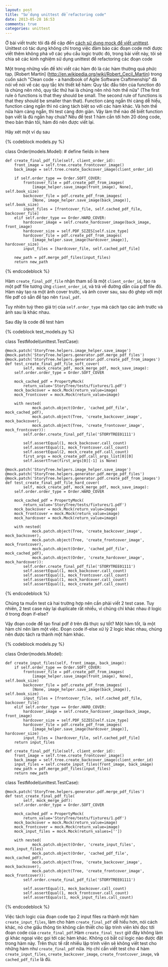```yaml
---
layout: post
title: "Sử dụng unittest để refactoring code"
date: 2013-05-28 16:53
comments: true
categories: unittest
---
```


Ở bài viết trước tôi đã đề cập đến [cách sử dụng mock để viết unittest](http://ktmt.github.io/blog/2013/05/09/mock-with-unittest-in-python/). Unittest có tác dụng không chỉ trong việc đảm bảo các đoạn code mới được viết thêm không phá vỡ các yêu cầu logic trước đó, trong bài viết này, tôi sẽ chia sẽ các kinh nghiệm sử dụng unittest để refactoring các đoạn code

Một trong những vấn đề khi viết các hàm đó là các hàm thường quá phức tạp. [Robert Martin] (http://en.wikipedia.org/wiki/Robert_Cecil_Martin) trong cuốn sách "Clean code - a handbook of Agile Software Craftmenship" đã nói về nói về các quy tắc khi thiết kế hàm: Quy tắc đầu tiên của function đó là chúng nên nhỏ, quy tắc thứ hai là chúng nên nhỏ hơn thế nữa" (The first rule ò functions is that they should be small. The second rule of functions is that they should be smaller than that). Function càng ngắn thì càng dễ hiểu, function càng ngắn thì nó càng tách biệt so với các hàm khác. Và hơn thế nữa hàm càng ngắn, thì test càng đơn giản. Vậy làm thế nào để biết function bạn viết là đủ ngắn hay chưa? Nếu để test 1 hàm cần tới hơn 20 dòng code, theo bản thân tôi, hàm đó nên được viết lại.

Hãy xét một ví dụ sau


{% codeblock models.py %}

class Order(models.Model):
    # define fields in here


    def create_final_pdf_file(self, client_order_id):
        front_image = self.tree.create_frontcover_image()
        back_image = self.tree.create_backcover_image(client_order_id)

        if self.order_type == Order.SOFT_COVER:
            frontcover_file = pdf.create_pdf_from_images(
                [image_helper.save_image(front_image), None], self.book_size)
            backcover_file = pdf.create_pdf_from_images(
                [None, image_helper.save_image(back_image)], self.book_size)
            input_files = [frontcover_file, self.cached_pdf_file, backcover_file]
        elif self.order_type == Order.HARD_COVER:
            hardcover_image = self.create_hardcover_image(back_image, front_image)
            hardcover_size = self.PDF_SIZES[self.size_type]
            hardcover_file = pdf.create_pdf_from_images(
                [image_helper.save_image(hardcover_image)], hardcover_size)
            input_files = [hardcover_file, self.cached_pdf_file]

        new_path = pdf.merge_pdf_files(input_files)
        return new_path

{% endcodeblock %}

Hàm `create_final_pdf_file` nhận tham số là một `client_order_id`, tạo ra một pdf file tương ứng `client_order_id`, và trả về đường dẫn của pdf file đó. Hàm này tạo ra một ảnh cover trước, và ảnh cover sau, sau đó ghép với một file pdf có sẵn để tạo nên `final_pdf`.

Tuy nhiên tuỳ theo giá trị của `self.order_type` mà cách tạo các ảnh trước và ảnh sau là khác nhau.

Sau đây là code để test hàm

{% codeblock test_models.py %}

class TestModel(unittest.TestCase):


    @mock.patch('StoryTree.helpers.image_helper.save_image')
    @mock.patch('StoryTree.helpers.generator.pdf.merge_pdf_files')
    @mock.patch('StoryTree.helpers.generator.pdf.create_pdf_from_images')
    def test_create_final_pdf_file_soft_cover(
            self, mock_create_pdf, mock_merge_pdf, mock_save_image):
        self.order.order_type = Order.SOFT_COVER

        mock_cached_pdf = PropertyMock(
            return_value='StoryTree/tests/fixtures/1.pdf')
        mock_backcover = mock.Mock(return_value=image)
        mock_frontcover = mock.Mock(return_value=image)

        with nested(
                mock.patch.object(Order, 'cached_pdf_file', mock_cached_pdf),
                mock.patch.object(Tree, 'create_backcover_image', mock_backcover),
                mock.patch.object(Tree, 'create_frontcover_image', mock_frontcover)):
            self.order.create_final_pdf_file('STORYTREE01111')

            self.assertEqual(1, mock_backcover.call_count)
            self.assertEqual(1, mock_frontcover.call_count)
            self.assertEqual(2, mock_create_pdf.call_count)
            first_args = mock_create_pdf.call_args_list[0][0]
            self.assertTrue(first_args[0][-1] is None)

    @mock.patch('StoryTree.helpers.image_helper.save_image')
    @mock.patch('StoryTree.helpers.generator.pdf.merge_pdf_files')
    @mock.patch('StoryTree.helpers.generator.pdf.create_pdf_from_images')
    def test_create_final_pdf_file_hard_cover(
            self, mock_create_pdf, mock_merge_pdf, mock_save_image):
        self.order.order_type = Order.HARD_COVER

        mock_cached_pdf = PropertyMock(
            return_value='StoryTree/tests/fixtures/1.pdf')
        mock_backcover = mock.Mock(return_value=image)
        mock_frontcover = mock.Mock(return_value=image)
        mock_hardcover = mock.Mock(return_value=image)

        with nested(
                mock.patch.object(Tree, 'create_backcover_image', mock_backcover),
                mock.patch.object(Tree, 'create_frontcover_image', mock_frontcover),
                mock.patch.object(Order, 'cached_pdf_file', mock_cached_pdf),
                mock.patch.object(Order, 'create_hardcover_image', mock_hardcover)):
            self.order.create_final_pdf_file('STORYTREE01111')
            self.assertEqual(1, mock_backcover.call_count)
            self.assertEqual(1, mock_frontcover.call_count)
            self.assertEqual(1, mock_hardcover.call_count)
            self.assertEqual(1, mock_create_pdf.call_count)
{% endcodeblock %}

Chúng ta muốn test cả hai trường hợp nên cần phải viết 2 test case. Tuy nhiên, 2 test case này lại duplicate rất nhiều, vì chúng chỉ khác nhau ở logic ở trong đoạn if-else?

Vậy đoạn code để tạo final pdf ở trên đã thực sự tốt? Một hàm tốt, là một hàm chỉ nên làm một việc. Đoạn code if-else xử lý 2 logic khác nhau, chúng nên được tách ra thành một hàm khác.


{% codeblock models.py %}

class Order(models.Model):

    def create_input_files(self, front_image, back_image):
        if self.order_type == Order.SOFT_COVER:
            frontcover_file = pdf.create_pdf_from_images(
                [image_helper.save_image(front_image), None], self.book_size)
            backcover_file = pdf.create_pdf_from_images(
                [None, image_helper.save_image(back_image)], self.book_size)
            input_files = [frontcover_file, self.cached_pdf_file, backcover_file]
        elif self.order_type == Order.HARD_COVER:
            hardcover_image = self.create_hardcover_image(back_image, front_image)
            hardcover_size = self.PDF_SIZES[self.size_type]
            hardcover_file = pdf.create_pdf_from_images(
                [image_helper.save_image(hardcover_image)], hardcover_size)
            input_files = [hardcover_file, self.cached_pdf_file]
        return input_files

    def create_final_pdf_file(self, client_order_id):
        front_image = self.tree.create_frontcover_image()
        back_image = self.tree.create_backcover_image(client_order_id)
        input_files = self.create_input_files(front_image, back_image)
        new_path = pdf.merge_pdf_files(input_files)
        return new_path


class TestModel(unittest.TestCase):

    @mock.patch('StoryTree.helpers.generator.pdf.merge_pdf_files')
    def test_create_final_pdf_file(
            self, mock_merge_pdf):
        self.order.order_type = Order.SOFT_COVER

        mock_cached_pdf = PropertyMock(
            return_value='StoryTree/tests/fixtures/1.pdf')
        mock_backcover = mock.Mock(return_value=image)
        mock_frontcover = mock.Mock(return_value=image)
        mock_input_files = mock.Mock(return_values=[''])

        with nested(
                mock.patch.object(Order, 'create_input_files', mock_input_files)
                mock.patch.object(Order, 'cached_pdf_file', mock_cached_pdf),
                mock.patch.object(Tree, 'create_backcover_image', mock_backcover),
                mock.patch.object(Tree, 'create_frontcover_image', mock_frontcover)):
            self.order.create_final_pdf_file('STORYTREE01111')

            self.assertEqual(1, mock_backcover.call_count)
            self.assertEqual(1, mock_frontcover.call_count)
            self.assertEquals(1, mock_input_files.call_count)

{% endcodeblock %}

Việc tách logic của đoạn code tạo 2 input files ra thành một hàm `create_input_files`, làm cho hàm `create_final_pdf` dễ hiểu hơn, nói cách khác, nó che giấu thông tin không cần thiết cho lập trình viên khi đọc tới đoạn code của `create_final_pdf`.Hàm `create_final_test` giờ đây không làm gì khác ngoại việc gọi tới các hàm khác. Không có bất cứ logic nào được đặt trong hàm này. Trên thực tế rất nhiều lập trình viên sẽ không viết test cho những hàm như `create_final_pdf` nữa. Họ chỉ cần viết test cho 4 hàm `create_input_files`, `create_backcover_image`, `create_frontcover_image`, và `cached_pdf_file` là đủ.
